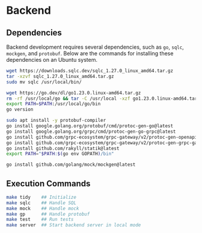 # Backend

## Dependencies

Backend development requires several dependencies, such as `go`, `sqlc`, `mockgen`, and `protobuf`. Below are the commands for installing these dependencies on an Ubuntu system.

```bash
wget https://downloads.sqlc.dev/sqlc_1.27.0_linux_amd64.tar.gz
tar -xzvf sqlc_1.27.0_linux_amd64.tar.gz
sudo mv sqlc /usr/local/bin/
```

```bash
wget https://go.dev/dl/go1.23.0.linux-amd64.tar.gz
rm -rf /usr/local/go && tar -C /usr/local -xzf go1.23.0.linux-amd64.tar.gz
export PATH=$PATH:/usr/local/go/bin
go version
```

```bash
sudo apt install -y protobuf-compiler
go install google.golang.org/protobuf/cmd/protoc-gen-go@latest
go install google.golang.org/grpc/cmd/protoc-gen-go-grpc@latest
go install github.com/grpc-ecosystem/grpc-gateway/v2/protoc-gen-openapiv2@latest
go install github.com/grpc-ecosystem/grpc-gateway/v2/protoc-gen-grpc-gateway@latest
go install github.com/rakyll/statik@latest
export PATH="$PATH:$(go env GOPATH)/bin"
```

```bash
go install github.com/golang/mock/mockgen@latest
```

## Execution Commands

```bash
make tidy    ## Initialize
make sqlc    ## Handle SQL
make mock    ## Handle mock
make gp      ## Handle protobuf
make test    ## Run tests
make server  ## Start backend server in local mode
```
